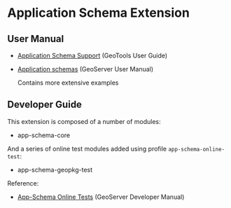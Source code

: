 # Application Schema Extension

## User Manual

* [Application Schema Support](https://docs.geotools.org/latest/userguide/extension/app-schema.html) (GeoTools User Guide)
* [Application schemas](https://docs.geoserver.org/latest/en/user/data/app-schema/index.html) (GeoServer User Manual)

  Contains more extensive examples


## Developer Guide

This extension is composed of a number of modules:

* app-schema-core

And a series of online test modules added using profile `app-schema-online-test`:

* app-schema-geopkg-test

Reference:

* [App-Schema Online Tests](https://docs.geoserver.org/latest/en/developer/programming-guide/app-schema/index.html) (GeoServer Developer Manual)

